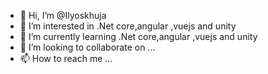 - 👋 Hi, I’m @Ilyoskhuja
- 👀 I’m interested in .Net core,angular ,vuejs and unity
- 🌱 I’m currently learning .Net core,angular ,vuejs and unity
- 💞️ I’m looking to collaborate on ...
- 📫 How to reach me ...

<!---
Ilyoskhuja/Ilyoskhuja is a ✨ special ✨ repository because its `README.md` (this file) appears on your GitHub profile.
You can click the Preview link to take a look at your changes.
--->
